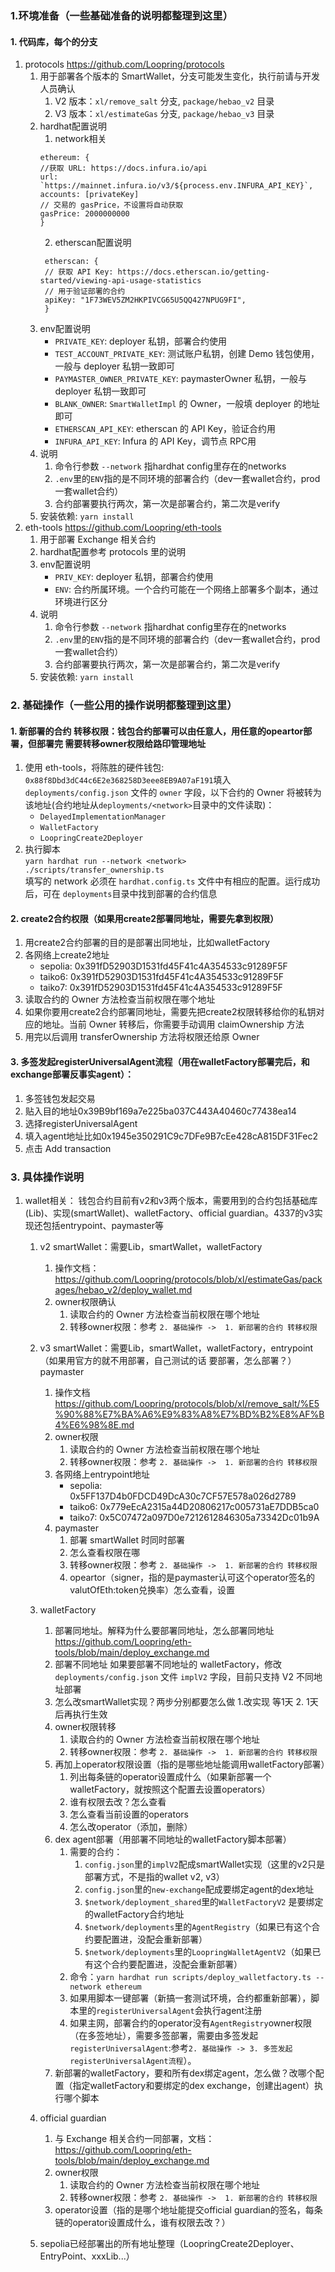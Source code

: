 ### 1.环境准备（一些基础准备的说明都整理到这里）
#### 1. 代码库，每个的分支 
1. protocols   https://github.com/Loopring/protocols  
   1. 用于部署各个版本的 SmartWallet，分支可能发生变化，执行前请与开发人员确认
      1. V2 版本：`xl/remove_salt` 分支, `package/hebao_v2` 目录
      2. V3 版本：`xl/estimateGas` 分支, `package/hebao_v3` 目录
   2. hardhat配置说明
      1. network相关
        ```
        ethereum: {
        //获取 URL: https://docs.infura.io/api
        url: `https://mainnet.infura.io/v3/${process.env.INFURA_API_KEY}`,
        accounts: [privateKey]
        // 交易的 gasPrice，不设置将自动获取
        gasPrice: 2000000000
        }
        ```
      2. etherscan配置说明  
       ```
        etherscan: {
        // 获取 API Key: https://docs.etherscan.io/getting-started/viewing-api-usage-statistics
        // 用于验证部署的合约
        apiKey: "1F73WEV5ZM2HKPIVCG65U5QQ427NPUG9FI",
        }
        ```
   3. env配置说明
      * `PRIVATE_KEY`: deployer 私钥，部署合约使用  
      * `TEST_ACCOUNT_PRIVATE_KEY`: 测试账户私钥，创建 Demo 钱包使用，一般与 deployer 私钥一致即可  
      * `PAYMASTER_OWNER_PRIVATE_KEY`: paymasterOwner 私钥，一般与 deployer 私钥一致即可  
      * `BLANK_OWNER`: `SmartWalletImpl` 的 Owner，一般填 deployer 的地址即可  
      * `ETHERSCAN_API_KEY`: etherscan 的 API Key，验证合约用  
      * `INFURA_API_KEY`: Infura 的 API Key，调节点 RPC用  
   4. 说明  
      1. 命令行参数 `--network` 指hardhat config里存在的networks
      2. `.env`里的`ENV`指的是不同环境的部署合约（dev一套wallet合约，prod一套wallet合约）
      3. 合约部署要执行两次，第一次是部署合约，第二次是verify
   5. 安装依赖: `yarn install`
2. eth-tools  https://github.com/Loopring/eth-tools
   1. 用于部署 Exchange 相关合约
   2. hardhat配置参考 protocols 里的说明
   3. env配置说明  
      * `PRIV_KEY`: deployer 私钥，部署合约使用  
      * `ENV`: 合约所属环境。一个合约可能在一个网络上部署多个副本，通过环境进行区分
   4. 说明 
      1. 命令行参数 `--network` 指hardhat config里存在的networks
      2. `.env`里的`ENV`指的是不同环境的部署合约（dev一套wallet合约，prod一套wallet合约）
      3. 合约部署要执行两次，第一次是部署合约，第二次是verify
   5. 安装依赖: `yarn install`

### 2. 基础操作（一些公用的操作说明都整理到这里）
#### 1. 新部署的合约 转移权限：钱包合约部署可以由任意人，用任意的opeartor部署，但部署完 需要转移owner权限给路印管理地址
1. 使用 eth-tools，将陈胜的硬件钱包: `0x88f8Dbd3dC44c6E2e368258D3eee8EB9A07aF191`填入 `deployments/config.json` 文件的 `owner` 字段，以下合约的 Owner 将被转为该地址(合约地址从`deployments/<network>`目录中的文件读取)：
    - `DelayedImplementationManager`
    - `WalletFactory`
    - `LoopringCreate2Deployer`
2. 执行脚本  
   `yarn hardhat run --network <network> ./scripts/transfer_ownership.ts`  
   填写的 network 必须在 `hardhat.config.ts` 文件中有相应的配置。运行成功后，可在 `deployments`目录中找到部署的合约信息
#### 2. create2合约权限（如果用create2部署同地址，需要先拿到权限） 
1. 用create2合约部署的目的是部署出同地址，比如walletFactory
2. 各网络上create2地址
   * sepolia: 0x391fD52903D1531fd45F41c4A354533c91289F5F
   * taiko6: 0x391fD52903D1531fd45F41c4A354533c91289F5F
   * taiko7: 0x391fD52903D1531fd45F41c4A354533c91289F5F
3. 读取合约的 Owner 方法检查当前权限在哪个地址
4. 如果你要用create2合约部署同地址，需要先把create2权限转移给你的私钥对应的地址。当前 Owner 转移后，你需要手动调用 claimOwnership 方法
5. 用完以后调用 transferOwnership 方法将权限还给原 Owner
#### 3. 多签发起registerUniversalAgent流程（用在walletFactory部署完后，和exchange部署反事实agent）：
   1. 多签钱包发起交易
   2. 贴入目的地址0x39B9bf169a7e225ba037C443A40460c77438ea14
   3. 选择registerUniversalAgent
   4. 填入agent地址比如0x1945e350291C9c7DFe9B7cEe428cA815DF31Fec2
   5. 点击 Add transaction

### 3. 具体操作说明
   1. wallet相关：
      钱包合约目前有v2和v3两个版本，需要用到的合约包括基础库(Lib)、实现(smartWallet)、walletFactory、official guardian。4337的v3实现还包括entrypoint、paymaster等
      1. v2 smartWallet：需要Lib，smartWallet，walletFactory
         1. 操作文档：https://github.com/Loopring/protocols/blob/xl/estimateGas/packages/hebao_v2/deploy_wallet.md
         2. owner权限确认
            1. 读取合约的 Owner 方法检查当前权限在哪个地址
            2. 转移owner权限：参考 `2. 基础操作 ->  1. 新部署的合约 转移权限`
      2. v3 smartWallet：需要Lib，smartWallet，walletFactory，entrypoint（如果用官方的就不用部署，自己测试的话 要部署，怎么部署？）paymaster
         1. 操作文档 https://github.com/Loopring/protocols/blob/xl/remove_salt/%E5%90%88%E7%BA%A6%E9%83%A8%E7%BD%B2%E8%AF%B4%E6%98%8E.md
         2. owner权限        
            1. 读取合约的 Owner 方法检查当前权限在哪个地址
            2. 转移owner权限：参考 `2. 基础操作 ->  1. 新部署的合约 转移权限`   
         3. 各网络上entrypoint地址
            * sepolia: 0x5FF137D4b0FDCD49DcA30c7CF57E578a026d2789
            * taiko6: 0x779eEcA2315a44D20806217c005731aE7DDB5ca0
            * taiko7: 0x5C07472a097D0e7212612846305a73342Dc01b9A
         5. paymaster
            1. 部署 smartWallet 时同时部署
            2. 怎么查看权限在哪
            3. 转移owner权限：参考 `2. 基础操作 ->  1. 新部署的合约 转移权限`
            4. opeartor（signer，指的是paymaster认可这个operator签名的valutOfEth:token兑换率）怎么查看，设置
           
      3. walletFactory
         1. 部署同地址。解释为什么要部署同地址，怎么部署同地址 https://github.com/Loopring/eth-tools/blob/main/deploy_exchange.md
         2. 部署不同地址
            如果要部署不同地址的 walletFactory，修改 `deployments/config.json` 文件 `implV2` 字段，目前只支持 V2 不同地址部署
         4. 怎么改smartWallet实现？两步分别都要怎么做 1.改实现 等1天 2. 1天后再执行生效 
         5. owner权限转移
            1. 读取合约的 Owner 方法检查当前权限在哪个地址
            2. 转移owner权限：参考 `2. 基础操作 ->  1. 新部署的合约 转移权限`
         6. 再加上operator权限设置（指的是哪些地址能调用walletFactory部署）
            1. 列出每条链的operator设置成什么（如果新部署一个walletFactory，就按照这个配置去设置operators）
            2. 谁有权限去改？怎么查看
            3. 怎么查看当前设置的operators
            4. 怎么改operator（添加，删除）
         7. dex agent部署（用部署不同地址的walletFactory脚本部署）
            1. 需要的合约：
               1. `config.json`里的`implV2`配成smartWallet实现（这里的v2只是部署方式，不是指的wallet v2, v3）
               2. `config.json`里的`new-exchange`配成要绑定agent的dex地址
               3. `$network/deployment_shared`里的`WalletFactoryV2` 是要绑定的walletFactory合约地址
               4. `$network/deployments`里的`AgentRegistry`（如果已有这个合约要配置进，没配会重新部署）
               5. `$network/deployments`里的`LoopringWalletAgentV2`（如果已有这个合约要配置进，没配会重新部署）
            3. 命令：`yarn hardhat run scripts/deploy_walletfactory.ts --network ethereum`
            4. 如果用脚本一键部署（新搞一套测试环境，合约都重新部署），脚本里的`registerUniversalAgent`会执行agent注册
            5. 如果主网，部署合约的operator没有`AgentRegistry`owner权限（在多签地址），需要多签部署，需要由多签发起`registerUniversalAgent`:参考`2. 基础操作 -> 3. 多签发起registerUniversalAgent流程`）。
         8. 新部署的walletFactory，要和所有dex绑定agent，怎么做？改哪个配置（指定walletFactory和要绑定的dex exchange，创建出agent）执行哪个脚本
      4. official guardian
         1. 与 Exchange 相关合约一同部署，文档：https://github.com/Loopring/eth-tools/blob/main/deploy_exchange.md
         2. owner权限
            1. 读取合约的 Owner 方法检查当前权限在哪个地址
            2. 转移owner权限：参考 `2. 基础操作 ->  1. 新部署的合约 转移权限`  
         3. operator设置（指的是哪个地址能提交official guardian的签名，每条链的operator设置成什么，谁有权限去改？）
      5. sepolia已经部署出的所有地址整理（LoopringCreate2Deployer、EntryPoint、xxxLib...）
